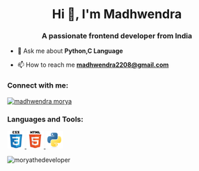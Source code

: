 <h1 align="center">Hi 👋, I'm Madhwendra</h1>
<h3 align="center">A passionate frontend developer from India</h3>

- 💬 Ask me about **Python,C Language**

- 📫 How to reach me **madhwendra2208@gmail.com**

<h3 align="left">Connect with me:</h3>
<p align="left">
<a href="https://linkedin.com/in/madhwendra morya" target="blank"><img align="center" src="https://raw.githubusercontent.com/rahuldkjain/github-profile-readme-generator/master/src/images/icons/Social/linked-in-alt.svg" alt="madhwendra morya" height="30" width="40" /></a>
</p>

<h3 align="left">Languages and Tools:</h3>
<p align="left"> <a href="https://www.w3schools.com/css/" target="_blank" rel="noreferrer"> <img src="https://raw.githubusercontent.com/devicons/devicon/master/icons/css3/css3-original-wordmark.svg" alt="css3" width="40" height="40"/> </a> <a href="https://www.w3.org/html/" target="_blank" rel="noreferrer"> <img src="https://raw.githubusercontent.com/devicons/devicon/master/icons/html5/html5-original-wordmark.svg" alt="html5" width="40" height="40"/> </a> <a href="https://www.python.org" target="_blank" rel="noreferrer"> <img src="https://raw.githubusercontent.com/devicons/devicon/master/icons/python/python-original.svg" alt="python" width="40" height="40"/> </a> </p>

<p><img align="center" src="https://github-readme-stats.vercel.app/api/top-langs?username=moryathedeveloper&show_icons=true&locale=en&layout=compact" alt="moryathedeveloper" /></p>
